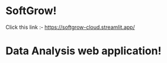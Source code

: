 # SoftGrow! 
Click this link :- https://softgrow-cloud.streamlit.app/
#  Data Analysis web application!

